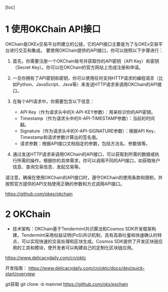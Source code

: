 [toc]

# 1 使用OKChain API接口
OKChain是OKEx交易平台所建立的公链，它的API接口主要是为了与OKEx交易平台进行交互和集成。
要使用OKChain提供的API接口，你可以按照以下步骤进行：

1. 首先，你需要注册一个OKChain账号并获取你的API密钥（API Key）和密钥（Secret Key）。你可以在OKChain的官方网站上完成注册和申请。

2. 一旦你拥有了API密钥和密钥，你可以使用任何支持HTTP请求的编程语言（比如Python、JavaScript、Java等）来发送HTTP请求来调用OKChain的API接口。

3. 在每个API请求中，你需要包含以下信息：

   - API Key（作为请求头中的X-API-KEY参数）：用来标识你的API密钥。
   - Timestamp（作为请求头中的X-API-TIMESTAMP参数）：当前的时间戳。
   - Signature（作为请求头中的X-API-SIGNATURE参数）：根据API Key、Timestamp和请求参数计算出的签名值。
   - 请求参数：根据API接口文档指定的参数，包括方法名、参数值等。

4. 通过发送HTTP请求来调用OKChain的API接口，可以获取到所需的数据或执行所需的操作。根据你的具体需求，你可以调用不同的API接口，如获取账户信息、查询交易信息、发起交易等。

请注意，确保在使用OKChain的API接口时，遵守OKChain的使用条款和限制，并按照官方提供的API文档使用正确的参数和方式调用API接口。

https://github.com/okex/okchain

# 2 OKChain

- 技术架构：OKChain基于Tendermint共识算法和Cosmos SDK开发框架构建。Tendermint采用权益证明(PoS)共识机制，具有高吞吐量和快速确认的特点，可以实现快速的交易处理和区块生成。Cosmos SDK提供了开发区块链应用的工具和模块，使开发者可以构建自己的定制化区块链应用。

https://www.delicacydaily.com/cn/oktc

开发指南：
https://www.delicacydaily.com/cn/oktc/docs/dev/quick-start/overview

git获取
git clone -b mainnet https://github.com/okx/exchain